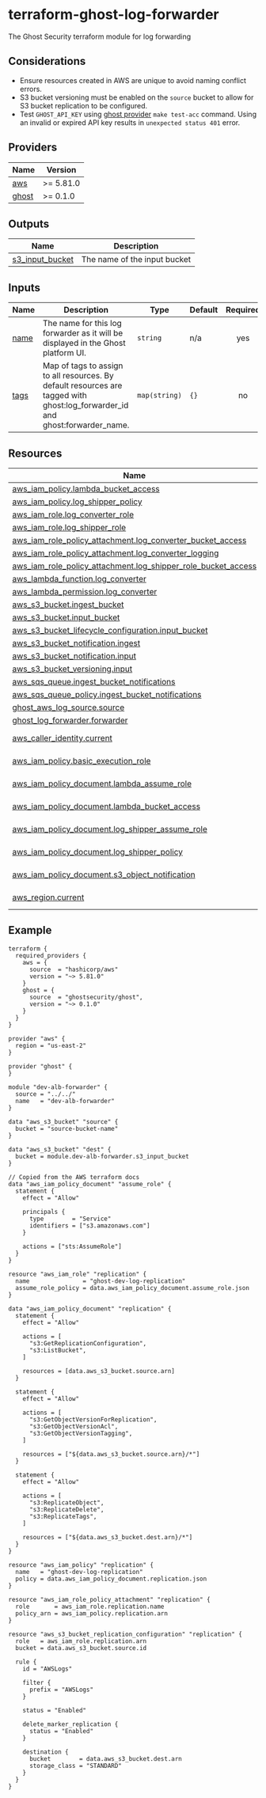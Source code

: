 # terraform-ghost-log-forwarder
The Ghost Security terraform module for log forwarding

## Considerations
- Ensure resources created in AWS are unique to avoid naming conflict errors.
- S3 bucket versioning must be enabled on the `source` bucket to allow for S3 bucket replication to be configured.
- Test `GHOST_API_KEY` using [ghost provider](https://github.com/ghostsecurity/terraform-provider-ghost) `make test-acc` command. Using an invalid or expired API key results in `unexpected status 401` error.

<!-- BEGIN_TF_DOCS -->

## Providers

| Name | Version |
|------|---------|
| <a name="provider_aws"></a> [aws](#provider\_aws) | >= 5.81.0 |
| <a name="provider_ghost"></a> [ghost](#provider\_ghost) | >= 0.1.0 |

## Outputs

| Name | Description |
|------|-------------|
| <a name="output_s3_input_bucket"></a> [s3\_input\_bucket](#output\_s3\_input\_bucket) | The name of the input bucket |

## Inputs

| Name | Description | Type | Default | Required |
|------|-------------|------|---------|:--------:|
| <a name="input_name"></a> [name](#input\_name) | The name for this log forwarder as it will be displayed in the Ghost platform UI. | `string` | n/a | yes |
| <a name="input_tags"></a> [tags](#input\_tags) | Map of tags to assign to all resources. By default resources are tagged with ghost:log\_forwarder\_id and ghost:forwarder\_name. | `map(string)` | `{}` | no |

## Resources

| Name | Type |
|------|------|
| [aws_iam_policy.lambda_bucket_access](https://registry.terraform.io/providers/hashicorp/aws/latest/docs/resources/iam_policy) | resource |
| [aws_iam_policy.log_shipper_policy](https://registry.terraform.io/providers/hashicorp/aws/latest/docs/resources/iam_policy) | resource |
| [aws_iam_role.log_converter_role](https://registry.terraform.io/providers/hashicorp/aws/latest/docs/resources/iam_role) | resource |
| [aws_iam_role.log_shipper_role](https://registry.terraform.io/providers/hashicorp/aws/latest/docs/resources/iam_role) | resource |
| [aws_iam_role_policy_attachment.log_converter_bucket_access](https://registry.terraform.io/providers/hashicorp/aws/latest/docs/resources/iam_role_policy_attachment) | resource |
| [aws_iam_role_policy_attachment.log_converter_logging](https://registry.terraform.io/providers/hashicorp/aws/latest/docs/resources/iam_role_policy_attachment) | resource |
| [aws_iam_role_policy_attachment.log_shipper_role_bucket_access](https://registry.terraform.io/providers/hashicorp/aws/latest/docs/resources/iam_role_policy_attachment) | resource |
| [aws_lambda_function.log_converter](https://registry.terraform.io/providers/hashicorp/aws/latest/docs/resources/lambda_function) | resource |
| [aws_lambda_permission.log_converter](https://registry.terraform.io/providers/hashicorp/aws/latest/docs/resources/lambda_permission) | resource |
| [aws_s3_bucket.ingest_bucket](https://registry.terraform.io/providers/hashicorp/aws/latest/docs/resources/s3_bucket) | resource |
| [aws_s3_bucket.input_bucket](https://registry.terraform.io/providers/hashicorp/aws/latest/docs/resources/s3_bucket) | resource |
| [aws_s3_bucket_lifecycle_configuration.input_bucket](https://registry.terraform.io/providers/hashicorp/aws/latest/docs/resources/s3_bucket_lifecycle_configuration) | resource |
| [aws_s3_bucket_notification.ingest](https://registry.terraform.io/providers/hashicorp/aws/latest/docs/resources/s3_bucket_notification) | resource |
| [aws_s3_bucket_notification.input](https://registry.terraform.io/providers/hashicorp/aws/latest/docs/resources/s3_bucket_notification) | resource |
| [aws_s3_bucket_versioning.input](https://registry.terraform.io/providers/hashicorp/aws/latest/docs/resources/s3_bucket_versioning) | resource |
| [aws_sqs_queue.ingest_bucket_notifications](https://registry.terraform.io/providers/hashicorp/aws/latest/docs/resources/sqs_queue) | resource |
| [aws_sqs_queue_policy.ingest_bucket_notifications](https://registry.terraform.io/providers/hashicorp/aws/latest/docs/resources/sqs_queue_policy) | resource |
| [ghost_aws_log_source.source](https://registry.terraform.io/providers/ghostsecurity/ghost/latest/docs/resources/aws_log_source) | resource |
| [ghost_log_forwarder.forwarder](https://registry.terraform.io/providers/ghostsecurity/ghost/latest/docs/resources/log_forwarder) | resource |
| [aws_caller_identity.current](https://registry.terraform.io/providers/hashicorp/aws/latest/docs/data-sources/caller_identity) | data source |
| [aws_iam_policy.basic_execution_role](https://registry.terraform.io/providers/hashicorp/aws/latest/docs/data-sources/iam_policy) | data source |
| [aws_iam_policy_document.lambda_assume_role](https://registry.terraform.io/providers/hashicorp/aws/latest/docs/data-sources/iam_policy_document) | data source |
| [aws_iam_policy_document.lambda_bucket_access](https://registry.terraform.io/providers/hashicorp/aws/latest/docs/data-sources/iam_policy_document) | data source |
| [aws_iam_policy_document.log_shipper_assume_role](https://registry.terraform.io/providers/hashicorp/aws/latest/docs/data-sources/iam_policy_document) | data source |
| [aws_iam_policy_document.log_shipper_policy](https://registry.terraform.io/providers/hashicorp/aws/latest/docs/data-sources/iam_policy_document) | data source |
| [aws_iam_policy_document.s3_object_notification](https://registry.terraform.io/providers/hashicorp/aws/latest/docs/data-sources/iam_policy_document) | data source |
| [aws_region.current](https://registry.terraform.io/providers/hashicorp/aws/latest/docs/data-sources/region) | data source |

## Example

```hcl
terraform {
  required_providers {
    aws = {
      source  = "hashicorp/aws"
      version = "~> 5.81.0"
    }
    ghost = {
      source  = "ghostsecurity/ghost",
      version = "~> 0.1.0"
    }
  }
}

provider "aws" {
  region = "us-east-2"
}

provider "ghost" {
}

module "dev-alb-forwarder" {
  source = "../../"
  name   = "dev-alb-forwarder"
}

data "aws_s3_bucket" "source" {
  bucket = "source-bucket-name"
}

data "aws_s3_bucket" "dest" {
  bucket = module.dev-alb-forwarder.s3_input_bucket
}

// Copied from the AWS terraform docs
data "aws_iam_policy_document" "assume_role" {
  statement {
    effect = "Allow"

    principals {
      type        = "Service"
      identifiers = ["s3.amazonaws.com"]
    }

    actions = ["sts:AssumeRole"]
  }
}

resource "aws_iam_role" "replication" {
  name               = "ghost-dev-log-replication"
  assume_role_policy = data.aws_iam_policy_document.assume_role.json
}

data "aws_iam_policy_document" "replication" {
  statement {
    effect = "Allow"

    actions = [
      "s3:GetReplicationConfiguration",
      "s3:ListBucket",
    ]

    resources = [data.aws_s3_bucket.source.arn]
  }

  statement {
    effect = "Allow"

    actions = [
      "s3:GetObjectVersionForReplication",
      "s3:GetObjectVersionAcl",
      "s3:GetObjectVersionTagging",
    ]

    resources = ["${data.aws_s3_bucket.source.arn}/*"]
  }

  statement {
    effect = "Allow"

    actions = [
      "s3:ReplicateObject",
      "s3:ReplicateDelete",
      "s3:ReplicateTags",
    ]

    resources = ["${data.aws_s3_bucket.dest.arn}/*"]
  }
}

resource "aws_iam_policy" "replication" {
  name   = "ghost-dev-log-replication"
  policy = data.aws_iam_policy_document.replication.json
}

resource "aws_iam_role_policy_attachment" "replication" {
  role       = aws_iam_role.replication.name
  policy_arn = aws_iam_policy.replication.arn
}

resource "aws_s3_bucket_replication_configuration" "replication" {
  role   = aws_iam_role.replication.arn
  bucket = data.aws_s3_bucket.source.id

  rule {
    id = "AWSLogs"

    filter {
      prefix = "AWSLogs"
    }

    status = "Enabled"

    delete_marker_replication {
      status = "Enabled"
    }

    destination {
      bucket        = data.aws_s3_bucket.dest.arn
      storage_class = "STANDARD"
    }
  }
}
```
<!-- END_TF_DOCS -->